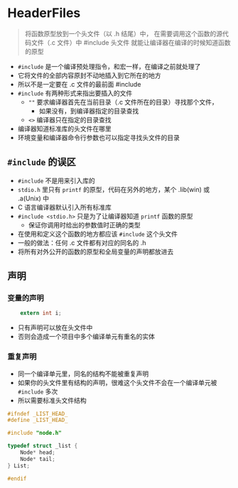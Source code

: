 # HeaderFiles
> 将函数原型放到一个头文件（以 .h 结尾）中，
> 在需要调用这个函数的源代码文件（.c 文件）中 #include 头文件
> 就能让编译器在编译的时候知道函数的原型

- `#include` 是一个编译预处理指令，和宏一样，在编译之前就处理了
- 它将文件的全部内容原封不动地插入到它所在的地方
- 所以不是一定要在 .c 文件的最前面 #include
- `#include` 有两种形式来指出要插入的文件
  - `""` 要求编译器首先在当前目录（.c 文件所在的目录）寻找那个文件，
    - 如果没有，到编译器指定的目录查找
  - `<>` 编译器只在指定的目录查找
- 编译器知道标准库的头文件在哪里
- 环境变量和编译器命令行参数也可以指定寻找头文件的目录
 
## `#include` 的误区
- `#include` 不是用来引入库的
- `stdio.h` 里只有 `printf` 的原型，代码在另外的地方，某个 .lib(win) 或 .a(Unix) 中
- C 语言编译器默认引入所有标准库
- `#include <stdio.h>` 只是为了让编译器知道 `printf` 函数的原型
  - 保证你调用时给出的参数值时正确的类型
-  在使用和定义这个函数的地方都应该 `#include` 这个头文件
-  一般的做法：任何 .c 文件都有对应的同名的 .h
-  将所有对外公开的函数的原型和全局变量的声明都放进去 

## 声明
### 变量的声明
```c
    extern int i;
```
- 只有声明可以放在头文件中
- 否则会造成一个项目中多个编译单元有重名的实体

### 重复声明
- 同一个编译单元里，同名的结构不能被重复声明
- 如果你的头文件里有结构的声明，很难这个头文件不会在一个编译单元被 `#include` 多次
- 所以需要标准头文件结构
```c
#ifndef _LIST_HEAD_
#define _LIST_HEAD_

#include "node.h"

typedef struct _list {
    Node* head;
    Node* tail;
} List;

#endif
```